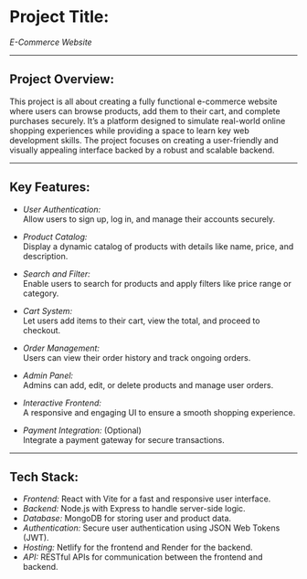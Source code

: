 # Project Title:  
*E-Commerce Website*

---

## Project Overview:  
This project is all about creating a fully functional e-commerce website where users can browse products, add them to their cart, and complete purchases securely. It’s a platform designed to simulate real-world online shopping experiences while providing a space to learn key web development skills. The project focuses on creating a user-friendly and visually appealing interface backed by a robust and scalable backend.

---

## Key Features:  

- *User Authentication:*  
  Allow users to sign up, log in, and manage their accounts securely.  

- *Product Catalog:*  
  Display a dynamic catalog of products with details like name, price, and description.  

- *Search and Filter:*  
  Enable users to search for products and apply filters like price range or category.  

- *Cart System:*  
  Let users add items to their cart, view the total, and proceed to checkout.  

- *Order Management:*  
  Users can view their order history and track ongoing orders.  

- *Admin Panel:*  
  Admins can add, edit, or delete products and manage user orders.  

- *Interactive Frontend:*  
  A responsive and engaging UI to ensure a smooth shopping experience.  

- *Payment Integration:* (Optional)  
  Integrate a payment gateway for secure transactions.  

---

## Tech Stack:  

- *Frontend:* React with Vite for a fast and responsive user interface.  
- *Backend:* Node.js with Express to handle server-side logic.  
- *Database:* MongoDB for storing user and product data.  
- *Authentication:* Secure user authentication using JSON Web Tokens (JWT).  
- *Hosting:* Netlify for the frontend and Render for the backend.  
- *API:* RESTful APIs for communication between the frontend and backend.  






